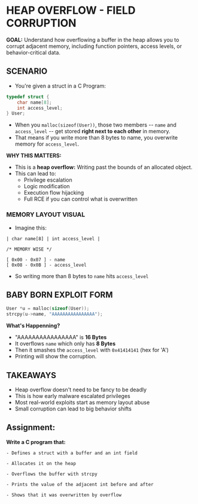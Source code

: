 # HEAP OVERFLOW - FIELD CORRUPTION 

**GOAL:** Understand how overflowing a buffer in the heap allows you to corrupt adjacent memory,
including function pointers, access levels, or behavior-critical data. 

## SCENARIO 

- You're given a struct in a C Program: 

```C 
typedef struct {
    char name[8];
    int access_level;
} User;
```

- When you `malloc(sizeof(User))`, those two members -- `name` and `access_level` -- get stored **right next to each other** in memory. 
- That means if you write more than 8 bytes to name, you overwrite memory for `access_level`. 

**WHY THIS MATTERS:**

- This is a **heap overflow:** Writing past the bounds of an allocated object. 
- This can lead to: 
    - Privilege escalation
    - Logic modification
    - Execution flow hijacking 
    - Full RCE if you can control what is overwritten

### MEMORY LAYOUT VISUAL 

- Imagine this: 

```
| char name[8] | int access_level |

/* MEMORY WISE */

[ 0x00 - 0x07 ] - name 
[ 0x08 - 0x0B ] - access_level
```

- So writing more than 8 bytes to `name` hits `access_level`

## BABY BORN EXPLOIT FORM 

```c
User *u = malloc(sizeof(User));
strcpy(u->name, "AAAAAAAAAAAAAAAA");
```

**What's Happenning?**

- "AAAAAAAAAAAAAAAA" is **16 Bytes**
- It overflows `name` which only has **8 Bytes**
- Then it smashes the `access_level` with `0x41414141` (hex for 'A')
- Printing will show the corruption. 

## TAKEAWAYS 

- Heap overflow doesn't need to be fancy to be deadly 
- This is how early malware escalated privileges
- Most real-world exploits start as memory layout abuse 
- Small corruption can lead to big behavior shifts

## Assignment:

**Write a C program that:**

    - Defines a struct with a buffer and an int field

    - Allocates it on the heap

    - Overflows the buffer with strcpy

    - Prints the value of the adjacent int before and after

    - Shows that it was overwritten by overflow


